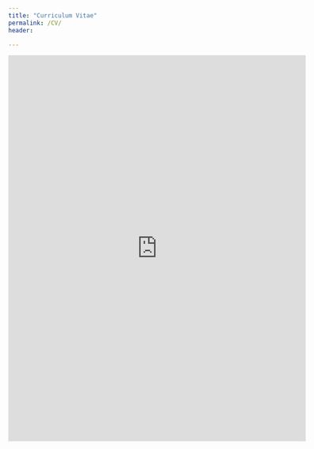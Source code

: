 ```yaml
---
title: "Curriculum Vitae"
permalink: /CV/
header:

---
```


<!-- You can find my CV [here](https://github.com/Mattiapzz/VisualCV/blob/main/MattiaPiazzaCVEng.pdf). -->

<embed src="https://mattiapzz.github.io/assets/pdf/MattiaPiazzaCVEng.pdf" type="application/pdf" width="600" height="780"/>


<!-- <object data="https://github.com/Mattiapzz/VisualCV/blob/main/MattiaPiazzaCVEng.pdf" type="application/pdf" width="700px" height="700px">
    <embed src="https://github.com/Mattiapzz/VisualCV/blob/main/MattiaPiazzaCVEng.pdf">
        <p>This browser does not support PDFs. Please download the PDF to view it: <a href="https://github.com/Mattiapzz/VisualCV/blob/main/MattiaPiazzaCVEng.pdf">Download PDF</a>.</p>
    </embed>
</object> -->








